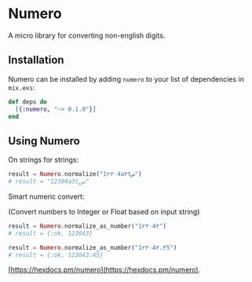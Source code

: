 # Numero

A micro library for converting non-english digits.

## Installation

Numero can be installed
by adding `numero` to your list of dependencies in `mix.exs`:

```elixir
def deps do
  [{:numero, "~> 0.1.0"}]
end
```

## Using Numero

On strings for strings:

```elixir
result = Numero.normalize("1۲۳۰4a۳tس")
# result = "12304a3tس"
```

Smart numeric convert:

(Convert numbers to Integer or Float based on input string)

```elixir
result = Numero.normalize_as_number("1۲۳۰4۳")
# result = {:ok, 123043}

result = Numero.normalize_as_number("1۲۳۰4۳.۴5")
# result = {:ok, 123043.45}
```

[https://hexdocs.pm/numero](https://hexdocs.pm/numero).
